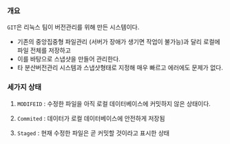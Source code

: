 ### 개요

`GIT`은 리눅스 팀이 버전관리를 위해 만든 시스템이다.

- 기존의 중앙집중형 파일관리 (서버가 장애가 생기면 작업이 불가능)과 달리 로컬에 파일 전체를 저장하고
- 이를 바탕으로 스냅샷을 만들어 관리한다.
- 타 분산버전관리 시스템과 스냅샷형태로 지정해 매우 빠르고 에러에도 문제가 없다.

### 세가지 상태

1. `MODIFEID` : 수정한 파일을 아직 로컬 데이터베이스에 커밋하지 않은 상태이다.

2. `Commited` : 데이터가 로컬 데이터베이스에 안전하게 저장됨

3. `Staged` : 현재 수정한 파일은 곧 커밋할 것이라고 표시한 상태
